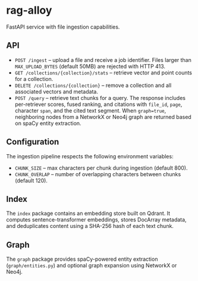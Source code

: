 # rag-alloy

FastAPI service with file ingestion capabilities.

## API

- `POST /ingest` – upload a file and receive a job identifier. Files larger than `MAX_UPLOAD_BYTES` (default 50MB) are rejected with HTTP 413.
- `GET /collections/{collection}/stats` – retrieve vector and point counts for a collection.
- `DELETE /collections/{collection}` – remove a collection and all associated vectors and metadata.
- `POST /query` – retrieve text chunks for a query. The response includes per-retriever scores, fused ranking, and citations with `file_id`, `page`, character `span`, and the cited text segment. When `graph=true`, neighboring nodes from a NetworkX or Neo4j graph are returned based on spaCy entity extraction.

## Configuration

The ingestion pipeline respects the following environment variables:

- `CHUNK_SIZE` – max characters per chunk during ingestion (default 800).
- `CHUNK_OVERLAP` – number of overlapping characters between chunks (default 120).

## Index

The `index` package contains an embedding store built on Qdrant. It computes
sentence-transformer embeddings, stores DocArray metadata, and deduplicates
content using a SHA-256 hash of each text chunk.

## Graph

The `graph` package provides spaCy-powered entity extraction (`graph/entities.py`) and optional graph expansion using NetworkX or Neo4j.
